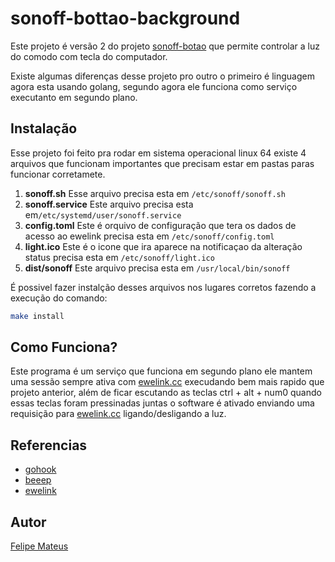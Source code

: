# sonoff-bottao-background

Este projeto é versão 2 do projeto  [sonoff-botao](https://github.com/eufelipemateus/sonoff-botao) que permite controlar a luz do comodo com tecla do computador.

Existe algumas diferenças desse projeto pro outro o primeiro é linguagem agora esta usando golang, segundo agora ele funciona como serviço executanto em segundo plano.

## Instalação

Esse projeto foi feito pra rodar em sistema operacional linux 64 existe 4 arquivos que funcionam importantes que precisam estar em pastas paras funcionar corretamete.

 1. **sonoff.sh**
  Esse arquivo precisa esta em ```/etc/sonoff/sonoff.sh```
 2. **sonoff.service**
 Este arquivo precisa esta em```/etc/systemd/user/sonoff.service```
 3. **config.toml**
 Este é orquivo de configuração que tera os dados de acesso ao ewelink precisa esta em  ``` /etc/sonoff/config.toml ```
 4. **light.ico**
 Este é o icone que ira aparece na notificaçao da alteração status precisa esta em  ```/etc/sonoff/light.ico```
 5. **dist/sonoff**
 Este arquivo precisa esta em  ``` /usr/local/bin/sonoff ```

É possivel fazer instalção desses arquivos nos lugares corretos fazendo a execução do comando:

 ```bash
 make install 
 ```

## Como Funciona?

Este programa é um serviço que funciona em segundo plano ele mantem uma sessão sempre ativa com [ewelink.cc](ewelink.cc) execudando bem mais rapido que projeto anterior, além de ficar escutando as teclas ctrl + alt + num0 quando essas teclas foram pressinadas juntas o software é ativado enviando uma requisição para [ewelink.cc](ewelink.cc) ligando/desligando a luz.

## Referencias

- [gohook](github.com/robotn/gohook)
- [beeep](github.com/gen2brain/beeep)
- [ewelink](github.com/NicklasWallgren/ewelink)

## Autor

[Felipe Mateus](https://felipemateus.com)
